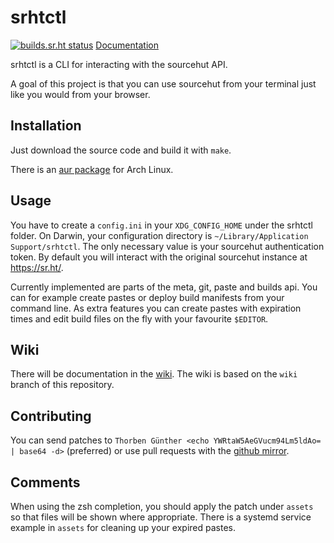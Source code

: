 # srhtctl

[![builds.sr.ht status](https://builds.xenrox.net/~xenrox/srhtctl.svg)](https://builds.xenrox.net/~xenrox/srhtctl?)
[Documentation](https://man.xenrox.net/~xenrox/srhtctl/)

srhtctl is a CLI for interacting with the sourcehut API.

A goal of this project is that you can use sourcehut from your terminal just like you would from your browser.

## Installation

Just download the source code and build it with `make`.

There is an [aur package](https://aur.archlinux.org/packages/srhtctl/) for Arch Linux.

## Usage

You have to create a `config.ini` in your `XDG_CONFIG_HOME` under the srhtctl folder.
On Darwin, your configuration directory is `~/Library/Application Support/srhtctl`.
The only necessary value is your sourcehut authentication token.
By default you will interact with the original sourcehut instance at https://sr.ht/.

Currently implemented are parts of the meta, git, paste and builds api.
You can for example create pastes or deploy build manifests from your command line.
As extra features you can create pastes with expiration times and edit build files on the fly with your favourite `$EDITOR`.

## Wiki

There will be documentation in the [wiki](https://man.xenrox.net/~xenrox/srhtctl/).
The wiki is based on the `wiki` branch of this repository.

## Contributing

You can send patches to `Thorben Günther <echo YWRtaW5AeGVucm94Lm5ldAo= | base64 -d>`
(preferred) or use pull requests with the [github mirror](https://github.com/xenrox/srhtctl).

## Comments

When using the zsh completion, you should apply the patch under `assets` so that files will be shown where appropriate.
There is a systemd service example in `assets` for cleaning up your expired pastes.
